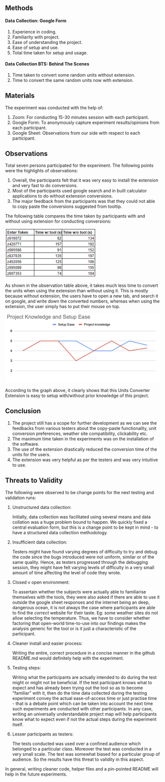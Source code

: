 ## Methods
#### Data Collection: Google Form
1. Experience in coding.
2. Familiarity with project.
3. Ease of understanding the project.
4. Ease of setup and use.
5. Total time taken for setup and usage.

#### Data Collection BTS: Behind The Scenes
1. Time taken to convert some random units without extension.
2. Time to convert the same random units now with extension.

## Materials
The experiment was conducted with the help of:
1. Zoom: For conducting 15-30 minutes session with each participant.
2. Google Form: To anonymously capture experiment results/opinions from each participant.
3. Google Sheet: Observations from our side with respect to each participant.

## Observations
Total seven persons participated for the experiment. The following points were the highlights of observations:
1. Overall, the participants felt that it was very easy to install the extension and very fast to do conversions.
2. Most of the participants used google search and in built calculator applications to do without extension conversions.
3. The major feedback from the participants was that they could not able to copy paste the conversions suggested from tooltip. 

The following table compares the time taken by participants with and without using extension for conducting conversions:

![Observation Table](https://github.com/pranav2595/units_converter_extension/blob/master/observation_table.PNG)

As shown in the observation table above, it takes much less time to convert the units when using the extension than without using it. This is mostly because without extension, the users have to open a new tab, and search it on google, and write down the converted numbers, whereas when using the extension, the user simply has to put their mouse on top. 

![Setup Table](https://github.com/pranav2595/units_converter_extension/blob/master/setup.png)


According to the graph above, it clearly shows that this Units Converter Extension is easy to setup with/without prior knowledge of this project. 



## Conclusion
1. The project still has a scope for further development as we can see the feedbacks from various testers about the copy-paste functionality, unit conversion preferences, weather site compatibility, clickability etc.
2. The maximum time taken in the experiments was on the installation of the software.
3. The use of the extension drastically reduced the conversion time of the units for the users.
4. The extension was very helpful as per the testers and was very intuitive to use.



## Threats to Validity
The following were observed to be change points for the next testing and validation runs:
1. Unstructured data collection:
   
   Initially, data collection was facilitated using several means and data collation was a huge problem bound to happen. We quickly fixed a central evaluation form, but this is a change point to be kept in mind - to have a structured data collection methodology.
   
2. Insufficient data collection:
   
   Testers might have found varying degrees of difficulty to try and debug the code since the bugs introduced were not uniform, similar or of the same quality. Hence, as testers progressed through the debugging session, they might have felt varying levels of difficulty in a very small amount of time affecting the level of code they wrote.

3. Closed v open environment:
    
    To assertain whether the subjects were actually able to familiarise themselves with the tools, they were also asked if there are able to use it outside the google sheet responses and the internet being an deep, dangerous ocean, it is not always the case where participants are able to find the *correct* website for their taste. Eg: some weather sites do not allow selecting the temperature. Thus, we have to consider whether factoring that open-world time-to-use into our findings makes the analysis generic for the tool or is it just a characteristic of the participant.

4. Cleaner install and easier process:

    Writing the entire, correct procedure in a concise manner in the github README.md would definitely help with the experiment. 

5. Testing steps:

   Writing what the participants are actually intended to do during the test might or might not be beneficial. If the test participant knows what to expect and has already been trying out the tool so as to become "familiar" with it, then do the time data collected during the testing experiment convey the actual ease-of-access time or just practise time - that is a debate point which can be taken into account the next time such experiments are conducted with other participants. In any case, writing an universally understandable project map will help participants know what to expect even if not the actual steps during the experiment itself.


6. Lesser participants as testers:

    The tests conducted was used over a confined audience which belonged to a particular class. Moreover the test was conducted in a very small scale. The test was somewhat biased for a particular group of audience. So the results have this threat to validity in this aspect.
  
In general, writing cleaner code, helper files and a pin-pointed README will help in the future experiments.
